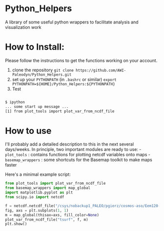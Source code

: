 # Python_Helpers
A library of some useful python wrappers to facilitate analysis and visualization work

# How to Install:
Please follow the instructions to get the functions working on your account.
1. clone the repository
`git clone https://github.com/AWI-Paleodyn/Python_Helpers.git`
2. set up your `PYTHONPATH` (in `.bashrc` or similar)
`export PYTHONPATH=${HOME}/Python_Helpers:${PYTHONPATH}`
3. Test
```bash

$ ipython
... some start up message ...
[1] from plot_tools import plot_var_from_ncdf_file 

```

# How to use
I'll probably add a detailed description to this in the next several days/weeks. In principle, two important modules are ready to use:
     - `plot_tools` : contains functions for plotting netcdf variables onto maps
     - `basemap_wrappers` : some shortcuts for the Basemap toolkit to make maps faster

Here's a minimal example script:
```python
from plot_tools import plot_var_from_ncdf_file
from basemap_wrappers import map_global
import matplotlib.pyplot as plt
from scipy.io import netcdf

f = netcdf.netcdf_file("/csys/nobackup1_PALEO/pgierz/cosmos-aso/Eem120-B/post/echam5/Eem120-B_echam5_tsurf_timmean.nc")
fig, axs = plt.subplots(1, 1)
m = map_global(thisax=axs, fill_color=None)
plot_var_from_ncdf_file("tsurf", f, m)
plt.show()
```